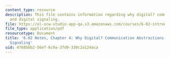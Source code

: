 ```yaml
---
content_type: resource
description: This file contains information regarding why digital? communication abstractions
  and digital signaling.
file: https://ol-ocw-studio-app-qa.s3.amazonaws.com/courses/6-02-introduction-to-eecs-ii-digital-communication-systems-fall-2012/4768bbb256ef6c9a3fd9330c2a124aca_MIT6_02F12_chap04.pdf
file_type: application/pdf
resourcetype: Document
title: '6.02 Notes, Chapter 4: Why Digital? Communication Abstractions and Digital
  Signaling'
uid: 4768bbb2-56ef-6c9a-3fd9-330c2a124aca
---
```

